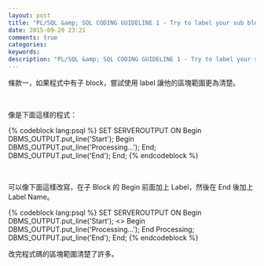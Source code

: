 ```yaml
---
layout: post
title: "PL/SQL &amp; SQL CODING GUIDELINE 1 - Try to label your sub blocks"
date: 2015-09-20 23:21
comments: true
categories:  
keywords: 
description: "PL/SQL &amp; SQL CODING GUIDELINE 1 - Try to label your sub blocks"
---
```


條款一，如果程式中有子 block，嘗試使用 label 讓他的區塊範圍更為清楚。  

<!-- More -->

<br/>


像是下面這樣的程式：  

{% codeblock lang:psql %}
SET SERVEROUTPUT ON
Begin
    DBMS_OUTPUT.put_line('Start');
    Begin
        DBMS_OUTPUT.put_line('Processing...');
    End;
    DBMS_OUTPUT.put_line('End');
End;
{% endcodeblock %}

<br/>


可以像下面這樣改寫，在子 Block 的 Begin 前面加上 Label，然後在 End 後加上 Label Name。  

{% codeblock lang:psql %}
SET SERVEROUTPUT ON
Begin
    DBMS_OUTPUT.put_line('Start');
    <<Processing>>
    Begin 
        DBMS_OUTPUT.put_line('Processing...');
    End Processing;
    DBMS_OUTPUT.put_line('End');
End;
{% endcodeblock %}

改完程式碼的區塊範圍清楚了許多。  


